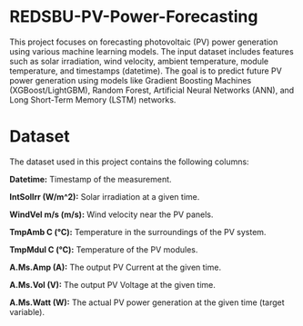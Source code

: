 # REDSBU-PV-Power-Forecasting

This project focuses on forecasting photovoltaic (PV) power generation using various machine learning models. The input dataset includes features such as solar irradiation, wind velocity, ambient temperature, module temperature, and timestamps (datetime). The goal is to predict future PV power generation using models like Gradient Boosting Machines (XGBoost/LightGBM), Random Forest, Artificial Neural Networks (ANN), and Long Short-Term Memory (LSTM) networks.

# Dataset
The dataset used in this project contains the following columns:

<b>Datetime:</b>  Timestamp of the measurement.

<b>IntSolIrr (W/m^2):</b> Solar irradiation at a given time.

<b>WindVel m/s (m/s):</b> Wind velocity near the PV panels.

<b>TmpAmb C (°C):</b> Temperature in the surroundings of the PV system.

<b>TmpMdul C (°C):</b> Temperature of the PV modules.

<b>A.Ms.Amp (A):</b> The output PV Current at the given time.

<b>A.Ms.Vol (V):</b> The output PV Voltage at the given time.

<b>A.Ms.Watt (W):</b> The actual PV power generation at the given time (target variable).
